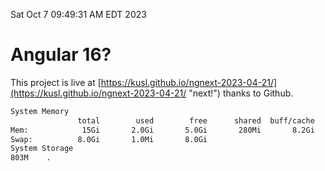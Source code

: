 Sat Oct  7 09:49:31 AM EDT 2023

# Angular 16?


This project is live at [https://kusl.github.io/ngnext-2023-04-21/](https://kusl.github.io/ngnext-2023-04-21/ "next!") thanks to Github.

```bash
System Memory
               total        used        free      shared  buff/cache   available
Mem:            15Gi       2.0Gi       5.0Gi       280Mi       8.2Gi        12Gi
Swap:          8.0Gi       1.0Mi       8.0Gi
System Storage
803M	.
